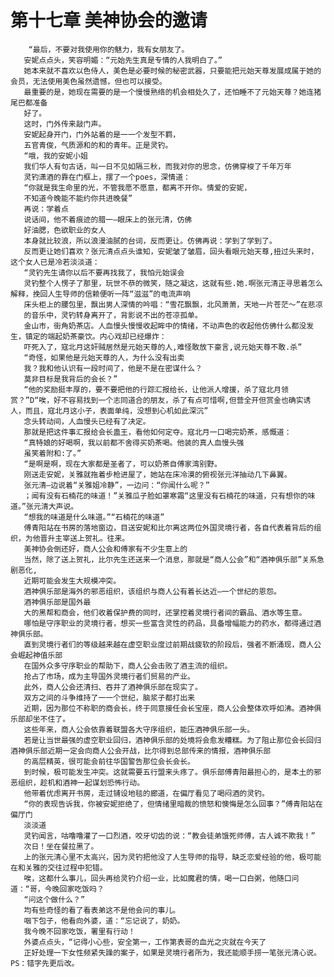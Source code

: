 # 第十七章 美神协会的邀请
        “最后，不要对我使用你的魅力，我有女朋友了。
       安妮点点头，笑容明媚：“元始先生真是专情的人我明白了。”
       她本来就不喜欢以色侍人，美色是必要时候的秘密武器，只要能把元始天尊发展成属于她的会员，无法使用美色虽然遗憾，但也可以接受。
       最重要的是，她现在需要的是一个慢慢熟络的机会相处久了，还怕睡不了元始天尊？她连猪尾巴都准备
       好了。
       这时，门外传来敲门声。
       安妮起身开门，门外站着的是一一个发型不羁，
       五官青俊，气质源和的和的青年。正是灵钓。
       “哦，我的安妮小姐
       我们华人有句古话，叫一日不见如隔三秋，而我对你的思念，仿佛穿梭了千年万年
       灵钓潇酒的靠在门框上，摆了一个poes，深情道：
       “你就是我生命里的光，不管我愿不愿意，都离不开你。情爱的安妮，
       不知道今晚能不能约你共进晚餐”
       再说：学着点
       说话间，他不着痕迹的腊一—眼床上的张元清，仿佛
       好油腮，色欲职业的女人
       本身就比较浪，所以浪漫油腻的台词，反而更让。仿佛再说：学到了学到了。
       反而更让她们喜欢？张元清点点头谁知，安妮皱了皱眉，回头看眼元始天尊,扭过头来时，这个女人已是冷若淡淡道：
       “灵钓先生请你以后不要再找我了，我怕元始误会
       灵钓整个人愣子了那里，玩世不恭的微笑，随之凝这，这就有些.她.啊张元清正寻思着怎么解释，挽回人生导师的信赖便听一阵“滋滋”的电流声响
       床头柜上的腰包里，飘出男人深情的吟唱：“雪花飘飘，北风萧萧，天地一片苍茫～”在悲凉
       的音乐中，灵钓转身离开了，背影说不出的苍凉孤单。
       金山市，街角奶茶店。人血慢头慢慢收起眸中的情绪，不动声色的收起他仿佛什么都没发生，镇定的端起奶茶豪饮。内心戏却已经爆炸：
       吓死入了，寇北月这奸贼居然是元始天尊的人,难怪敢放下豪言,说元始天尊不敢.杀”
       “奇怪，如果他是元始天尊的人，为什么没有出卖
       我？我和他认识有一段时间了，他是不是在密谋什么？
       莫非目标是我背后的会长？”
       “他的奖励挺丰厚的，要不要把他的行踪汇报给长，让他派人增援，杀了寇北月领赏？”D“唉，好不容易找到一个志同道合的朋友，杀了有点可惜啊,但营全开但赏金也确实诱人，而且，寇北月这小子，表面单纯，没想到心机如此深沉”
       念头转动间，人血慢头已经有了决定。
       那就是把这件事汇报给会长蛊王，看他如何定夺。寇北月一口喝完奶茶，感慨道：
       “真特娘的好喝啊，我以前都不舍得买奶茶喝。他装的真人血慢头强
       虽笑着附和:了。”
       “是啊是啊，现在大家都是圣者了，可以奶茶自傅家湾别野。
       刚送走安妮，关雅就拖着步枪进屋了，她站在床冷漠的俯视张元洋抽动几下鼻翼。
       张元清—边说着“关雅姐冷静”，一边问：“你闻什么呢？”
       ；闻有没有石楠花的味道！”关雅瓜子脸如罩寒霜“这里没有石楠花的味道，只有想你的味道。”张元清大声说。
       “想我的味道是什么味道。”“石楠花的味道”
       傅青阳站在书房的落地窗边，目送安妮和比尔离这两位外国灵境行者，各自代表着背后的组织，为他晋升主宰送上贺礼。往来。
       美神协会倒还好，商人公会和傅家有不少生意上的
       当然，除了送上贺礼，比尔先生还送来一个消息，那就是“商人公会”和“酒神俱乐部”关系急剧恶化,
       近期可能会发生大规模冲突。
       酒神俱乐部是海外的邪恶组织，该组织与商人公有着长达近—一个世纪的恩怨。
       酒神俱乐部是国外最
       大的黑帮和商会，他们收着保护费的同时，还掌控着灵境行者间的霸品、酒水等生意。
       哪怕是守序职业的灵境行者，想买一些富含灵性的药品，具备增幅能力的药水，都得通过酒神俱乐部。
       直到灵境行者们的等级越来越在虚空职业度过前期战疲软的阶段后，强者不断涌现，商人公会崛起神值乐部
       在国外众多守序职业的帮助下，商人公会击败了酒主流的组织。
       抢占了市场，成为主导国外灵境行者们贸易的产业。
       此外，商人公会还清扫、吞并了酒神俱乐部在现实了。
       双方之间的斗争维持了一一个世纪，脑浆子都打出来
       近期，因为那位不称职的商会长，终于同意接任会长宝座，商人公会整体欢呼如沸。酒神俱乐部却坐不住了。
       这些年来，商人公会依靠着联盟各大守序组织，能压酒神俱乐部一头。
       若是让当世最强的虚空职业回归，酒神俱乐部的处境将会愈发糟糕。为了阻止那位会长回归酒神俱乐部近期一定会向商人公会开战，比尔得到总部传来的情报，酒神俱乐部
       的高层精英，很可能会前往华国警告那位会长会长。
       到时候，极可能发生冲突。这就需要五行盟来头疼了。俱乐部傅青阳最担心的，是本土的邪恶组织，趁机和酒神一起谋划恐怖行动。
       他带着优虑离开书房，走过铺设地毯的廊道，在偏厅看见了喝闷酒的灵钓。
       “你的表现告诉我，你被安妮拒绝了，但情绪里暗裁的愤怒和懊悔是怎么回事？”傅青阳站在偏厅门
       淡淡道
       灵钓闻言，咕噜噜灌了一口烈酒，咬牙切齿的说：“教会徒弟饿死师傅，古人诚不欺我！”
       次日！坐在餐拉黑了。
       上的张元清心里不太高兴，因为灵钓把他没了人生导师的指导，缺乏恋爱经验的他，极可能在和关雅的交往过程中犯错。
       唉，这都什么事儿，回头再给灵钓介绍一业，比如魔君的情，喝一口白粥，他随口问道：“哥，今晚回家吃饭吗？
       “问这个做什么？”
       均有些奇怪的看了看表弟这不是他会问的事儿。
       咽下包子，他看向外婆，道：“忘记说了，奶奶。
       我今晚不回家吃饭，署里有行动！
       外婆点点头，“记得小心些，安全第一，工作第表哥的血光之灾就在今天了
       正好处理一下女性频紧失躁的案子，如果是灵境行者所为，我还能顺手捞一笔张元清心说。PS：错字先更后改。